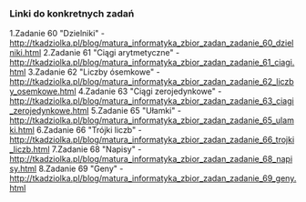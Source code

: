 ### Linki do konkretnych zadań
1.Zadanie 60 "Dzielniki" - http://tkadziolka.pl/blog/matura_informatyka_zbior_zadan_zadanie_60_dzielniki.html
2.Zadanie 61 "Ciągi arytmetyczne" - http://tkadziolka.pl/blog/matura_informatyka_zbior_zadan_zadanie_61_ciagi.html
3.Zadanie 62 "Liczby ósemkowe" - http://tkadziolka.pl/blog/matura_informatyka_zbior_zadan_zadanie_62_liczby_osemkowe.html
4.Zadanie 63 "Ciągi zerojedynkowe" -http://tkadziolka.pl/blog/matura_informatyka_zbior_zadan_zadanie_63_ciagi_zerojedynkowe.html
5.Zadanie 65 "Ułamki" - http://tkadziolka.pl/blog/matura_informatyka_zbior_zadan_zadanie_65_ulamki.html
6.Zadanie 66 "Trójki liczb" - http://tkadziolka.pl/blog/matura_informatyka_zbior_zadan_zadanie_66_trojki_liczb.html
7.Zadanie 68 "Napisy" - http://tkadziolka.pl/blog/matura_informatyka_zbior_zadan_zadanie_68_napisy.html
8.Zadanie 69 "Geny" - http://tkadziolka.pl/blog/matura_informatyka_zbior_zadan_zadanie_69_geny.html
